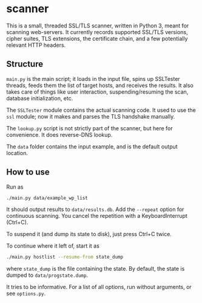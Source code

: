 # scanner

This is a small, threaded SSL/TLS scanner, written in Python 3, meant for
scanning web-servers. It currently records supported SSL/TLS versions,
cipher suites, TLS extensions, the certificate chain, and a few
potentially relevant HTTP headers.


## Structure
`main.py` is the main script; it loads in the input file, spins up
SSLTester threads, feeds them the list of target hosts, and receives the
results. It also takes care of things like user interaction, suspending/resuming
the scan, database initialization, etc.

The `SSLTester` module contains the actual scanning code. It used to use
the `ssl` module; now it makes and parses the TLS handshake manually.

The `lookup.py` script is not strictly part of the scanner, but here for
convenience. It does reverse-DNS lookup.

The `data` folder contains the input example, and is the default output
location.


## How to use
Run as
```bash
./main.py data/example_wp_list
```
It should output results to `data/results.db`. Add the `--repeat` option for
continuous scanning. You cancel the repetition with a KeyboardInterrupt (Ctrl+C).

To suspend it (and dump its state to disk), just press Ctrl+C twice.

To continue where it left of, start it as
```bash
./main.py hostlist --resume-from state_dump
```
where `state_dump` is the file containing the state. By default, the state is
dumped to `data/progstate.dump`.

It tries to be informative.
For a list of all options, run without arguments, or see `options.py`.
